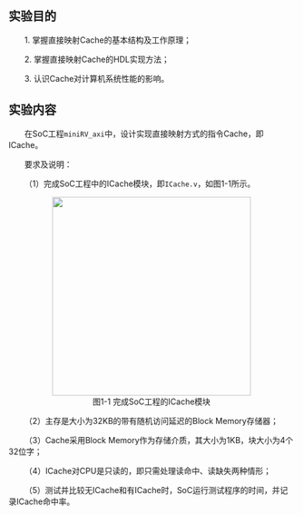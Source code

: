 ## 实验目的

&emsp;&emsp;1. 掌握直接映射Cache的基本结构及工作原理；

&emsp;&emsp;2. 掌握直接映射Cache的HDL实现方法；

&emsp;&emsp;3. 认识Cache对计算机系统性能的影响。


## 实验内容

&emsp;&emsp;在SoC工程`miniRV_axi`中，设计实现直接映射方式的指令Cache，即ICache。

&emsp;&emsp;要求及说明：

&emsp;&emsp;（1）完成SoC工程中的ICache模块，即`ICache.v`，如图1-1所示。

<center><img src="../assets/1-1.png" width = 350></center>
<center>图1-1 完成SoC工程的ICache模块</center>

&emsp;&emsp;（2）主存是大小为32KB的带有随机访问延迟的Block Memory存储器；

&emsp;&emsp;（3）Cache采用Block Memory作为存储介质，其大小为1KB，块大小为4个32位字；

&emsp;&emsp;（4）ICache对CPU是只读的，即只需处理读命中、读缺失两种情形；

&emsp;&emsp;（5）测试并比较无ICache和有ICache时，SoC运行测试程序的时间，并记录ICache命中率。
